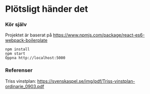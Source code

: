 # Plötsligt händer det

### Kör själv

Projektet är baserat på https://www.npmjs.com/package/react-es6-webpack-boilerplate

```
npm install
npm start
Öppna http://localhost:5000
```
### Referenser
Triss vinstplan: https://svenskaspel.se/img/pdf/Triss-vinstplan-ordinarie_0903.pdf
